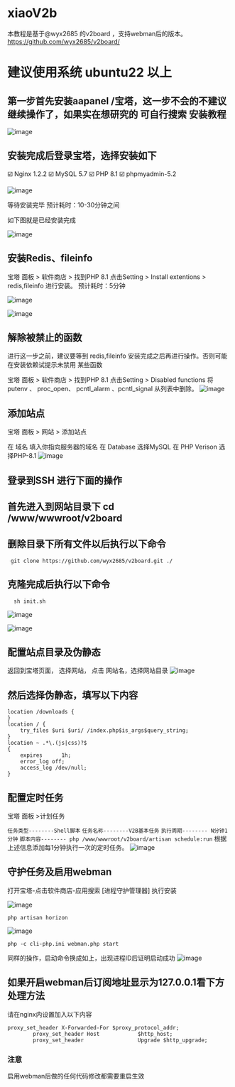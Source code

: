 # xiaoV2b
本教程是基于@wyx2685 的v2board ，支持webman后的版本。 
https://github.com/wyx2685/v2board/

# 建议使用系统 ubuntu22 以上

## 第一步首先安装aapanel /宝塔，这一步不会的不建议继续操作了，如果实在想研究的 可自行搜索 安装教程
![image](https://github.com/vlesstop/xiaoV2b/assets/48223192/1f00a9a1-79f5-4379-9758-6f9527f67e1f)

## 安装完成后登录宝塔，选择安装如下
☑️ Nginx 1.2.2
☑️ MySQL 5.7
☑️ PHP 8.1
☑️ phpmyadmin-5.2

![image](https://github.com/vlesstop/xiaoV2b/assets/48223192/f069014e-5595-4ea9-8695-600bc04845b3) 

等待安装完毕
预计耗时：10-30分钟之间

如下图就是已经安装完成


![image](https://github.com/vlesstop/xiaoV2b/assets/48223192/eec0491e-207c-41c9-954a-61a36d7610de)


## 安装Redis、fileinfo
 宝塔 面板 > 软件商店 > 找到PHP 8.1 点击Setting > Install extentions > redis,fileinfo 进行安装。
预计耗时：5分钟

 ![image](https://github.com/vlesstop/xiaoV2b/assets/48223192/0a7b977d-3e52-4cd8-9277-66b0dab78734)

![image](https://github.com/vlesstop/xiaoV2b/assets/48223192/7c84589e-fb85-4bb7-8f50-8c22e32a604e)

 

## 解除被禁止的函数
进行这一步之前，建议要等到 redis,fileinfo 安装完成之后再进行操作。否则可能在安装依赖试提示未禁用 某些函数

宝塔 面板 > 软件商店 > 找到PHP 8.1   点击Setting > Disabled functions 将 putenv 、 proc_open、  pcntl_alarm 、pcntl_signal 从列表中删除。
![image](https://github.com/vlesstop/xiaoV2b/assets/48223192/6d698912-2f76-44de-8b38-006521d7a444)



## 添加站点
宝塔 面板 > 网站 > 添加站点

在 域名 填入你指向服务器的域名
在 Database 选择MySQL
在 PHP Verison 选择PHP-8.1
![image](https://github.com/vlesstop/xiaoV2b/assets/48223192/4ffcbbac-85ff-4b22-9aae-21b13082a10c)

## 登录到SSH 进行下面的操作


## 首先进入到网站目录下   cd /www/wwwroot/v2board

## 删除目录下所有文件以后执行以下命令
     git clone https://github.com/wyx2685/v2board.git ./
## 克隆完成后执行以下命令
      sh init.sh

![image](https://github.com/vlesstop/xiaoV2b/assets/48223192/2e28d801-5db1-4074-ae31-a25180442278)

![image](https://github.com/vlesstop/xiaoV2b/assets/48223192/1da7e5cc-136a-49e4-9e96-bc3937e22e09)


## 配置站点目录及伪静态

返回到宝塔页面， 选择网站， 点击 网站名，选择网站目录
![image](https://github.com/vlesstop/xiaoV2b/assets/48223192/eed3dafa-d85e-42a5-b625-5f6d746fbbb3)


## 然后选择伪静态，填写以下内容
```
location /downloads {
}
location / {
    try_files $uri $uri/ /index.php$is_args$query_string;
}
location ~ .*\.(js|css)?$
{
    expires      1h;
    error_log off;
    access_log /dev/null;
}
```
## 配置定时任务
宝塔 面板 >计划任务

```任务类型--------Shell脚本```
```任务名称--------V2B基本任务```
```执行周期-------- N分钟1分钟```
```脚本内容-------- php /www/wwwroot/v2board/artisan schedule:run```
根据上述信息添加每1分钟执行一次的定时任务。
![image](https://github.com/vlesstop/xiaoV2b/assets/48223192/79cc5cdf-7e47-428d-b660-f2944ef47893)


## 守护任务及启用webman
打开宝塔-点击软件商店-应用搜索 [进程守护管理器] 执行安装

![image](https://github.com/vlesstop/xiaoV2b/assets/48223192/92e5ebae-980f-490d-b1b1-a902498aa4df)

```
php artisan horizon
```
![image](https://github.com/vlesstop/xiaoV2b/assets/48223192/8eafa37c-d605-4f7a-aa66-1bb9bb792e22)


```
php -c cli-php.ini webman.php start
```
同样的操作，启动命令换成如上，出现进程ID后证明启动成功
![image](https://github.com/vlesstop/xiaoV2b/assets/48223192/e9056156-91f8-4bda-96fa-360fbec2955b)

## 如果开启webman后订阅地址显示为127.0.0.1看下方处理方法
请在nginx内设置加入以下内容
```
proxy_set_header X-Forwarded-For $proxy_protocol_addr;
        proxy_set_header Host            $http_host;
        proxy_set_header                 Upgrade $http_upgrade;
```
###  注意
启用webman后做的任何代码修改都需要重启生效
